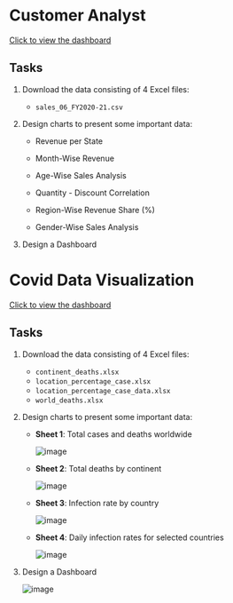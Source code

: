 # Customer Analyst

[Click to view the dashboard](https://public.tableau.com/app/profile/trung.dang.viet/viz/CustomerAnalysis_17333148415670/CustomerAnalysis#1)

## Tasks

1. Download the data consisting of 4 Excel files:
   - `sales_06_FY2020-21.csv`
   

2. Design charts to present some important data:
   - Revenue per State
         
   - Month-Wise Revenue

   - Age-Wise Sales Analysis

   - Quantity - Discount Correlation

   - Region-Wise Revenue Share (%)
     
   - Gender-Wise Sales Analysis

3. Design a Dashboard



   
# Covid Data Visualization

[Click to view the dashboard](https://public.tableau.com/app/profile/trung.dang.viet/viz/Covid_Tableau_17251785773840/Dashboard1?publish=yes)

## Tasks

1. Download the data consisting of 4 Excel files:
   - `continent_deaths.xlsx`
   - `location_percentage_case.xlsx`
   - `location_percentage_case_data.xlsx`
   - `world_deaths.xlsx`

2. Design charts to present some important data:
   - **Sheet 1**: Total cases and deaths worldwide
     
       ![image](https://github.com/user-attachments/assets/b97c608b-1cc7-4690-a901-aa93707fb35c)
        
   - **Sheet 2**: Total deaths by continent
     
       ![image](https://github.com/user-attachments/assets/040ef27f-81fd-487e-932d-8ea2022ac20c)

   - **Sheet 3**: Infection rate by country
     
       ![image](https://github.com/user-attachments/assets/66d372fc-c1a3-4482-ab85-c7afc0dd7feb)

   - **Sheet 4**: Daily infection rates for selected countries
     
       ![image](https://github.com/user-attachments/assets/d1537db0-99a3-4291-bba0-5c3289246d25)

3. Design a Dashboard
   
    ![image](https://github.com/user-attachments/assets/234ffb85-03fb-4aa7-a74c-79d3c7171fcc)

